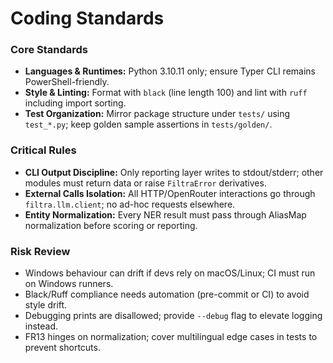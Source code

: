 # Coding Standards

### Core Standards
- **Languages & Runtimes:** Python 3.10.11 only; ensure Typer CLI remains PowerShell-friendly.
- **Style & Linting:** Format with `black` (line length 100) and lint with `ruff` including import sorting.
- **Test Organization:** Mirror package structure under `tests/` using `test_*.py`; keep golden sample assertions in `tests/golden/`.

### Critical Rules
- **CLI Output Discipline:** Only reporting layer writes to stdout/stderr; other modules must return data or raise `FiltraError` derivatives.
- **External Calls Isolation:** All HTTP/OpenRouter interactions go through `filtra.llm.client`; no ad-hoc requests elsewhere.
- **Entity Normalization:** Every NER result must pass through AliasMap normalization before scoring or reporting.

### Risk Review
- Windows behaviour can drift if devs rely on macOS/Linux; CI must run on Windows runners.
- Black/Ruff compliance needs automation (pre-commit or CI) to avoid style drift.
- Debugging prints are disallowed; provide `--debug` flag to elevate logging instead.
- FR13 hinges on normalization; cover multilingual edge cases in tests to prevent shortcuts.

